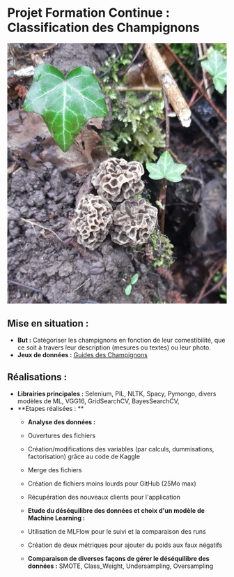 # Projet Formation Continue : Classification des Champignons
![Logo](photos/Morilles.jpg)


## Mise en situation :
- **But :** Catégoriser les champignons en fonction de leur comestibilité, que ce soit à travers leur description (mesures ou textes) ou leur photo.
- **Jeux de données :** [Guides des Champignons](https://www.guidedeschampignons.com/)


## Réalisations :
- **Librairies principales :** Selenium, PIL, NLTK, Spacy, Pymongo, divers modèles de ML, VGG16, GridSearchCV, BayesSearchCV, 
- **Etapes réalisées : **
    - **Analyse des données :**
	- Ouvertures des fichiers
	- Création/modifications des variables (par calculs, dummisations, factorisation) grâce au code de Kaggle
	- Merge des fichiers 
	- Création de fichiers moins lourds pour GitHub (25Mo max)
	- Récupération des nouveaux clients pour l'application

    - **Etude du déséquilibre des données et choix d'un modèle de Machine Learning :**
	- Utilisation de MLFlow pour le suivi et la comparaison des runs
	- Création de deux métriques pour ajouter du poids aux faux négatifs
	- **Comparaison de diverses façons de gérer le déséquilibre des données :** SMOTE, Class_Weight, Undersampling, Oversampling
